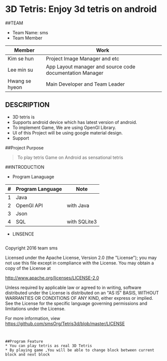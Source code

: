 3D Tetris: Enjoy 3d tetris on android
===============================================================
##TEAM
  * Team Name: sms
  * Team Member
  
  | Member          | Work                                                     |
  |-----------------|----------------------------------------------------------|
  | Kim se hun      | Project Image Manager and etc                            |
  | Lee min su      | App Layout manager and source code documentation Manager |
  | Hwang se hyeon  | Main Developer and Team Leader                           |
  
  
## DESCRIPTION
* 3D tetris is 
* Supports android device which has latest version of android.
* To implement Game, We are using OpenGl Library.
* UI of this Project will be using google material design.
* Support 

##Project Purpose
> To play tetris Game on Android as sensational tetris 

##INTRODUCTION
 * Program Lanaguage
 
  | #     | Program Language | Note                 |
  |-------|------------------|----------------------|
  | 1     | Java             |                      |
  | 2     | OpenGl API       | with Java            |
  | 3     | Json             |                      |
  | 4     | SQL              | with SQLite3         |
 
 * LINSENCE
    ```
Copyright 2016 team sms

Licensed under the Apache License, Version 2.0 (the "License");
you may not use this file except in compliance with the License.
You may obtain a copy of the License at

   http://www.apache.org/licenses/LICENSE-2.0

Unless required by applicable law or agreed to in writing, software
distributed under the License is distributed on an "AS IS" BASIS,
WITHOUT WARRANTIES OR CONDITIONS OF ANY KIND, either express or implied.
See the License for the specific language governing permissions and
limitations under the License.

For more information, view https://github.com/smsOrg/Tetris3d/blob/master/LICENSE
```
 

##Program Feature
* You can play tetris as real 3D Tetris
* By playing game ,You will be able to change block between current block and next block
